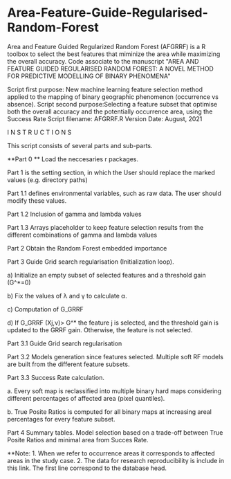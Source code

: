# Area-Feature-Guide-Regularised-Random-Forest
Area and Feature Guided Regularized Random Forest (AFGRRF) is a R toolbox to select the best features that miminize the area while maximizing the overall accuracy.
Code associate to the manuscript "AREA AND FEATURE GUIDED REGULARISED RANDOM FOREST: A NOVEL METHOD FOR PREDICTIVE MODELLING OF BINARY PHENOMENA"

Script first purpose: New machine learning feature selection method applied to the mapping of binary geographic phenomenon (occurrence vs absence).
Script second purpose:Selecting a feature subset that optimise both the overall accuracy and the potentially occurrence area, using the Success Rate
Script filename: AFGRRF.R Version Date: August, 2021

I N S T R U C T I O N S

This script consists of several parts and sub-parts.

**Part 0 ** Load the neccesaries r packages.

Part 1 is the setting section, in which the User should replace the marked values (e.g. directory paths)

Part 1.1 defines environmental variables, such as raw data. The user should modify these values.

Part 1.2 Inclusion of gamma and lambda values

Part 1.3 Arrays placeholder to keep feature selection results from the different combinations of gamma and lambda values

Part 2 Obtain the Random Forest embedded importance

Part 3 Guide Grid search regularisation (Initialization loop).

a) Initialize an empty subset of selected features and a threshold gain (G^*=0)

b) Fix the values of λ and γ to calculate α.

c) Computation of G_GRRF

d) If G_GRRF (Xj,ν)> G^* the feature j is selected, and the threshold gain is updated to the GRRF gain. Otherwise, the feature is not selected.

Part 3.1 Guide Grid search regularisation

Part 3.2 Models generation since features selected. Multiple soft RF models are built from the different feature subsets.

Part 3.3 Success Rate calculation.

a. Every soft map is reclassified into multiple binary hard maps considering different percentages of affected area (pixel quantiles).

b. True Posite Ratios is computed for all binary maps at increasing areal percentages for every feature subset.

Part 4 Summary tables. Model selection based on a trade-off between True Posite Ratios and minimal area from Succes Rate.

**Note: 1. When we refer to occurrence areas it corresponds to affected areas in the study case.
        2. The data for research reproducibility is include in this link. The first line correspond to the database head.
